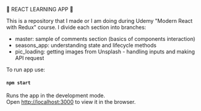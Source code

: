 :construction: REACT LEARNING APP :construction:

This is a repository that I made or I am doing during Udemy "Modern React with Redux" course.
I divide each section into branches:

- master: sample of comments section (basics of components interaction)
- seasons_app: understanding state and lifecycle methods
- pic_loading: getting images from Unsplash - handling inputs and making API request

To run app use:

#### `npm start`

Runs the app in the development mode.\
Open [http://localhost:3000](http://localhost:3000) to view it in the browser.

